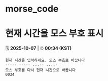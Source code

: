 # morse_code
# 현재 시간을 모스 부호 표시
<!-- MORSE_TIME_START -->
🗓️ **2025-10-07** | ⏰ **00:34 (KST)**

```
현재 시간을 입력하세요. 모스 부호로 바꿉니다
----- ----- ...-- ....-
모스 부호를 다시 현재 시간으로 바꿉니다
0034
```
<!-- MORSE_TIME_END -->
